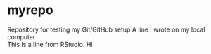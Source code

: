# myrepo
Repository for testing my Git/GitHub setup
A line I wrote on my local computer  
This is a line from RStudio. Hi